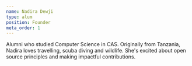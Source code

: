 ```yaml
---
name: Nadira Dewji
type: alum
position: Founder
meta_order: 1
---
```

Alumni who studied Computer Science in CAS. Originally from Tanzania, Nadira loves travelling, scuba diving and wildlife. She's excited about open source principles and making impactful contributions.
